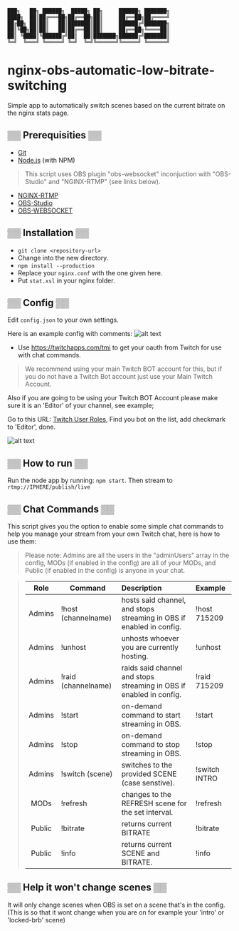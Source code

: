 ```
███╗   ██╗ ██████╗  █████╗ ██╗     ██████╗ ███████╗
████╗  ██║██╔═══██╗██╔══██╗██║     ██╔══██╗██╔════╝
██╔██╗ ██║██║   ██║███████║██║     ██████╔╝███████╗
██║╚██╗██║██║   ██║██╔══██║██║     ██╔══██╗╚════██║
██║ ╚████║╚██████╔╝██║  ██║███████╗██████╔╝███████║
╚═╝  ╚═══╝ ╚═════╝ ╚═╝  ╚═╝╚══════╝╚═════╝ ╚══════╝
```  

# nginx-obs-automatic-low-bitrate-switching

Simple app to automatically switch scenes based on the current bitrate on the nginx stats page.

## ▒▒ Prerequisities ▒▒

- [Git](http://git-scm.com/)
- [Node.js](http://nodejs.org/) (with NPM)

>This script uses OBS plugin "obs-websocket" inconjuction with "OBS-Studio" and "NGINX-RTMP" (see links below). 
- [NGINX-RTMP](https://github.com/arut/nginx-rtmp-module/)
- [OBS-Studio](https://github.com/obsproject/obs-studio/)
- [OBS-WEBSOCKET](https://github.com/Palakis/obs-websocket/)

## ▒▒ Installation ▒▒

- `git clone <repository-url>`
- Change into the new directory.
- `npm install --production`
- Replace your `nginx.conf` with the one given here.
- Put `stat.xsl` in your nginx folder.

## ▒▒ Config ▒▒

Edit `config.json` to your own settings.

Here is an example config with comments:
![alt text](https://i.imgur.com/jjI2Do8.png "Configuration Comments")

 - Use https://twitchapps.com/tmi to get your oauth from Twitch for use with chat commands.
> We recommend using your main Twitch BOT account for this, but if you do not have a Twitch Bot account just use your Main Twitch Account.

Also if you are going to be using your Twitch BOT Account please make sure it is an 'Editor' of your channel, see example;

Go to this URL: [Twitch User Roles](https://www.twitch.tv/dashboard/roles/), Find you bot on the list, add checkmark to 'Editor', done.

![alt text](https://i.imgur.com/yRlBe5U.png "Setting your bot as Editor")

## ▒▒ How to run ▒▒

Run the node app by running: `npm start`. Then stream to `rtmp://IPHERE/publish/live`

## ▒▒ Chat Commands ▒▒

This script gives you the option to enable some simple chat commands to help you manage your stream from your own Twitch chat, here is how to use them:
>Please note: Admins are all the users in the "adminUsers" array in the config, MODs (if enabled in the config) are all of your MODs, and Public (if enabled in the config) is anyone in your chat.

>| Role  | Command           | Description          | Example  |
>|:-------:| ---------------- |:-------------| :----------------------|
>| Admins       | !host (channelname) | hosts said channel, and stops streaming in OBS if enabled in config. | !host 715209 |
>| Admins       | !unhost      | unhosts whoever you are currently hosting.      |   !unhost  |
>| Admins       | !raid (channelname) | raids said channel and stops streaming in OBS if enabled in config.      |   !raid 715209  |
>| Admins		| !start | on-demand command to start streaming in OBS.      |    !start |
>| Admins       | !stop | on-demand command to stop streaming in OBS.      |    !stop |
>| Admins       | !switch (scene) | switches to the provided SCENE (case senstive).      |    !switch INTRO|
>| MODs			| !refresh | changes to the REFRESH scene for the set interval. | !refresh |
>| Public       | !bitrate | returns current BITRATE | !bitrate |
>| Public       | !info | returns current SCENE and BITRATE. | !info |

## ▒▒ Help it won't change scenes ▒▒

It will only change scenes when OBS is set on a scene that's in the config.  
(This is so that it wont change when you are on for example your 'intro' or 'locked-brb' scene)
